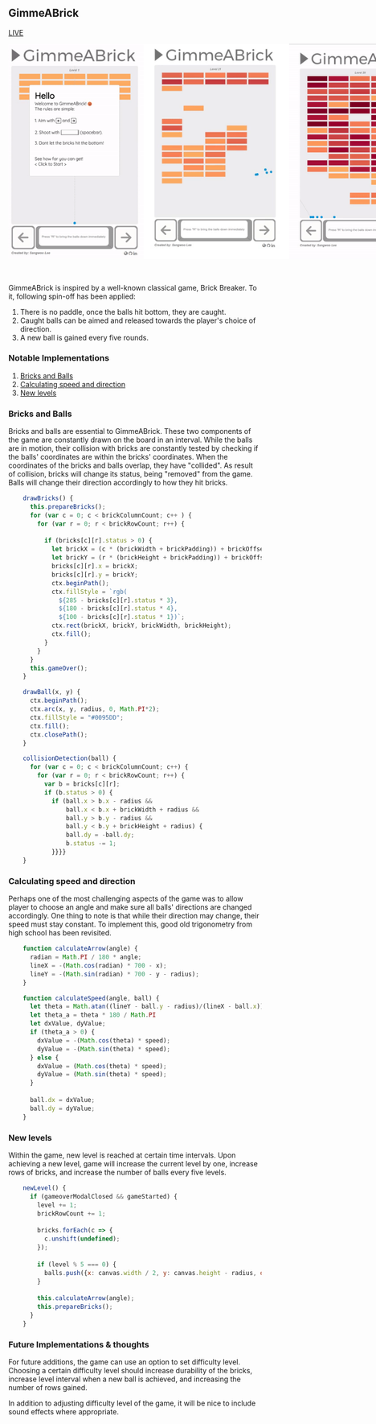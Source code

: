## GimmeABrick
[LIVE](http://sangwlee.com/GimmeABrick/)

<div style="display: flex; justify-content: space-between;">
<img src="./images/gamestart.gif" width="269">
<img src="./images/manyballs.gif" width="290">
<img src="./images/gameover.gif" width="278">
</div>
<br/>
<br/>

GimmeABrick is inspired by a well-known classical game, Brick Breaker. To it, following spin-off has been applied:

1. There is no paddle, once the balls hit bottom, they are caught.
2. Caught balls can be aimed and released towards the player's choice of direction.
3. A new ball is gained every five rounds.

### Notable Implementations

  1. [Bricks and Balls](#bricks-and-balls)
  2. [Calculating speed and direction](#calculating-speed-and-direction)
  3. [New levels](#new-levels)

### Bricks and Balls

Bricks and balls are essential to GimmeABrick. These two components of the game are constantly drawn on the board in an interval.
While the balls are in motion, their collision with bricks are constantly tested by checking if the balls' coordinates are within the bricks' coordinates.
When the coordinates of the bricks and balls overlap, they have "collided". As result of collision, bricks will change its status, being "removed" from the game. Balls will change their direction accordingly to how they hit bricks.

```javascript
    drawBricks() {
      this.prepareBricks();
      for (var c = 0; c < brickColumnCount; c++ ) {
        for (var r = 0; r < brickRowCount; r++) {

          if (bricks[c][r].status > 0) {
            let brickX = (c * (brickWidth + brickPadding)) + brickOffsetLeft;
            let brickY = (r * (brickHeight + brickPadding)) + brickOffsetTop;
            bricks[c][r].x = brickX;
            bricks[c][r].y = brickY;
            ctx.beginPath();
            ctx.fillStyle = `rgb(
              ${285 - bricks[c][r].status * 3},
              ${180 - bricks[c][r].status * 4},
              ${100 - bricks[c][r].status * 1})`;
            ctx.rect(brickX, brickY, brickWidth, brickHeight);
            ctx.fill();
          }
        }
      }
      this.gameOver();
    }
```

```javascript
    drawBall(x, y) {
      ctx.beginPath();
      ctx.arc(x, y, radius, 0, Math.PI*2);
      ctx.fillStyle = "#0095DD";
      ctx.fill();
      ctx.closePath();
    }
```

```javascript
    collisionDetection(ball) {
      for (var c = 0; c < brickColumnCount; c++) {
        for (var r = 0; r < brickRowCount; r++) {
          var b = bricks[c][r];
          if (b.status > 0) {
            if (ball.x > b.x - radius &&
                ball.x < b.x + brickWidth + radius &&
                ball.y > b.y - radius &&
                ball.y < b.y + brickHeight + radius) {
                ball.dy = -ball.dy;
                b.status -= 1;
            }}}}
    }
```
### Calculating speed and direction

Perhaps one of the most challenging aspects of the game was to allow player to choose an angle and make sure all balls' directions are changed accordingly. One thing to note is that while their direction may change, their speed must stay constant. To implement this, good old trigonometry from high school has been revisited.

```javascript
    function calculateArrow(angle) {
      radian = Math.PI / 180 * angle;
      lineX = -(Math.cos(radian) * 700 - x);
      lineY = -(Math.sin(radian) * 700 - y - radius);
    }
```

```javascript
    function calculateSpeed(angle, ball) {
      let theta = Math.atan((lineY - ball.y - radius)/(lineX - ball.x))
      let theta_a = theta * 180 / Math.PI
      let dxValue, dyValue;
      if (theta_a > 0) {
        dxValue = -(Math.cos(theta) * speed);
        dyValue = -(Math.sin(theta) * speed);
      } else {
        dxValue = (Math.cos(theta) * speed);
        dyValue = (Math.sin(theta) * speed);
      }

      ball.dx = dxValue;
      ball.dy = dyValue;
    }
```
### New levels

Within the game, new level is reached at certain time intervals. Upon achieving a new level, game will increase the current level by one, increase rows of bricks, and increase the number of balls every five levels.

```javascript
    newLevel() {
      if (gameoverModalClosed && gameStarted) {
        level += 1;
        brickRowCount += 1;

        bricks.forEach(c => {
          c.unshift(undefined);
        });

        if (level % 5 === 0) {
          balls.push({x: canvas.width / 2, y: canvas.height - radius, dx: 0, dy: 0});
        }

        this.calculateArrow(angle);
        this.prepareBricks();
      }
    }
```

### Future Implementations & thoughts
For future additions, the game can use an option to set difficulty level. Choosing a certain difficulty level should increase durability of the bricks, increase level interval when a new ball is achieved, and increasing the number of rows gained.

In addition to adjusting difficulty level of the game, it will be nice to include sound effects where appropriate.
